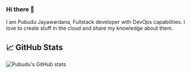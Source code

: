### Hi there 👋

I am Pubudu Jayawardana, Fullstack developer with DevOps capabilities. 
I love to create stuff in the cloud and share my knowledge about them.

<!--
**pubudusj/pubudusj** is a ✨ _special_ ✨ repository because its `README.md` (this file) appears on your GitHub profile.

Here are some ideas to get you started:

- 🔭 I’m currently working on ...
- 🌱 I’m currently learning ...
- 👯 I’m looking to collaborate on ...
- 🤔 I’m looking for help with ...
- 💬 Ask me about ...
- 📫 How to reach me: ...
- 😄 Pronouns: ...
- ⚡ Fun fact: ...
-->

## 📈 GitHub Stats

![Pubudu's GitHub stats](https://github-readme-stats.vercel.app/api?username=pubudusj&theme=tokyonight&show_icons=true&line_height=27&count_private=true)
